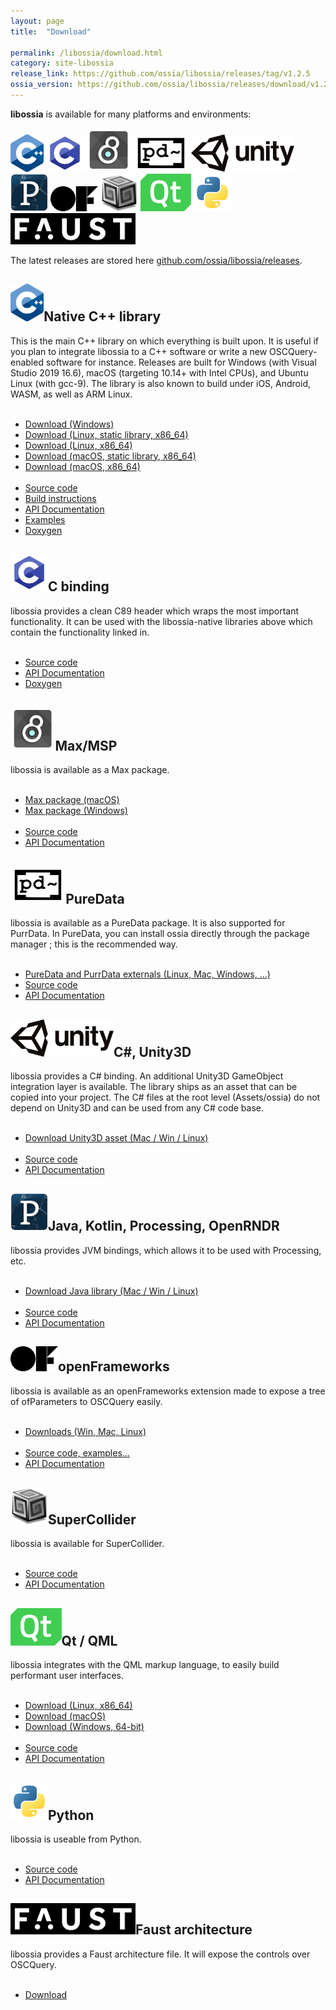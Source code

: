 ```yaml
---
layout: page
title:  "Download"

permalink: /libossia/download.html
category: site-libossia
release_link: https://github.com/ossia/libossia/releases/tag/v1.2.5
ossia_version: https://github.com/ossia/libossia/releases/download/v1.2.4
---
```


<b>libossia</b> is available for many platforms and environments:

<div class="logo-grid" style="margin-top: 1em; margin-bottom: 1em;">
    <a href="#cpp-binding"><img src="/assets/logo/cpp.png" height="60" width="auto"/></a>
    <a href="#c-binding" ><img src="/assets/logo/c.png" height="60" width="auto"/></a>
    <a href="#max-binding"><img src="/assets/logo/max.jpg" height="70" width="auto"/></a>
    <a href="#pd-binding" ><img src="/assets/logo/pd.png" height="60" width="auto"/></a>
    <a href="#unity-binding"><img src="/assets/logo/unity.png" height="60" width="auto"/></a>
    <a href="#processing-binding"><img src="/assets/logo/processing.jpg" height="60" width="auto"/></a>
    <a href="#of-binding"><img src="/assets/logo/of.png" height="40" width="auto"/></a>
    <a href="#supercollider-binding"><img src="/assets/logo/supercollider-logo.png" height="60" width="auto"/></a>
    <a href="#qt-binding"><img src="/assets/logo/qt-logo.png" height="60" width="auto"/></a>
    <a href="#python-binding"><img src="/assets/logo/python-logo.png" height="60" width="auto"/></a>
    <a href="#faust-binding"><img src="/assets/logo/faust.png" height="50" width="auto"/></a>
</div>

The latest releases are stored here <a href="https://github.com/ossia/libossia/releases">github.com/ossia/libossia/releases</a>.


<div>
  <h2 class="binding-title" id="cpp-binding"><img src="/assets/logo/cpp.png" height="60" width="auto"/>Native C++ library</h2>
  <div class="features-list">
    This is the main C++ library on which everything is built upon. It is useful if you plan to integrate libossia to a C++ software or write a new
    OSCQuery-enabled software for instance.
    Releases are built for Windows (with Visual Studio 2019 16.6), macOS (targeting 10.14+ with Intel CPUs), and Ubuntu Linux (with gcc-9).
    The library is also known to build under iOS, Android, WASM, as well as ARM Linux.
    </div><br/>
    <div class="features-list">
    <ul>
    <li><a href="{{page.ossia_version}}/libossia-native-win.zip">Download (Windows)</a></li>
    <li><a href="{{page.ossia_version}}/libossia-native-linux_x86_64-static.tar.gz">Download (Linux, static library, x86_64)</a></li>
    <li><a href="{{page.ossia_version}}/libossia-native-linux_x86_64.tar.gz">Download (Linux, x86_64)</a></li>
    <li><a href="{{page.ossia_version}}/libossia-native-macos-static.tar.gz">Download (macOS, static library, x86_64)</a></li>
    <li><a href="{{page.ossia_version}}/libossia-native-macos.tar.gz">Download (macOS, x86_64)</a></li><br/>
    <li><a href="https://github.com/ossia/libossia">Source code</a></li>
    <li><a href="https://github.com/ossia/libossia/wiki/Building">Build instructions</a></li>
    <li><a href="https://ossia.io/ossia-docs/?cpp--14#introduction">API Documentation</a></li>
    <li><a href="https://github.com/ossia/libossia/tree/master/examples">Examples</a></li>
    <li><a href="https://ossia.io/libossia/html/">Doxygen</a></li>
    </ul>
  </div>

  <h2 class="binding-title" id="c-binding"><img src="/assets/logo/c.png" height="60" width="auto"/>C binding</h2>
  <div class="features-list">
    libossia provides a clean C89 header which wraps the most important functionality.
    It can be used with the libossia-native libraries above which contain the functionality linked in.
  </div><br/>
  <div>
    <ul>
    <!--<li><a href="">Downloads</a></li>-->
    <li><a href="https://github.com/ossia/libossia/tree/master/src/ossia-c">Source code</a></li>
    <li><a href="https://ossia.io/ossia-docs/?c#introduction">API Documentation</a></li>
    <li><a href="https://ossia.io/libossia/html/group___c_a_p_i.html">Doxygen</a></li>
    <!--<li><a href="">Examples</a></li>-->
    <!--<li><a href="https://ossia.io/libossia/html">Doxygen</a></li>-->
    </ul>
  </div>

<!--
  <h2 class="binding-title">Unreal Engine integration</h2>
  <div class="features-list">
    libossia provides a C header which wraps the most important functionality.
  </div><br/>
  <div>
    <ul>
    <li><a href="">Downloads</a></li>
    <li><a href="">API Documentation</a></li>
    <li><a href="">Examples</a></li>
    <li><a href="">Doxygen</a></li>
    </ul>
  </div>
-->
  <h2 class="binding-title" id="max-binding"><img src="/assets/logo/max.jpg" height="70" width="auto"/>Max/MSP</h2>
  <div class="features-list">
    libossia is available as a Max package.
    </div><br/>
    <div>
    <ul>
    <li><a href="{{page.ossia_version}}/ossia-max-osx.zip">Max package (macOS)</a></li>
    <li><a href="{{page.ossia_version}}/ossia-max-win.zip">Max package (Windows)</a></li><br/>
    <li><a href="https://github.com/ossia/libossia/tree/master/src/ossia-max">Source code</a></li>
    <li><a href="https://ossia.io/ossia-docs/?plaintext--max#introduction">API Documentation</a></li>
    <!--<li><a href="">Examples</a></li>-->
    </ul>
  </div>

  <h2 class="binding-title" id="pd-binding"><img src="/assets/logo/pd.png" height="60" width="auto" />PureData</h2>
  <div class="features-list">
    libossia is available as a PureData package. It is also supported for PurrData.
    In PureData, you can install ossia directly through the package manager ; this is the recommended way.
    </div><br/>
    <div>
    <ul>
    <li><a href="{{page.release_link}}">PureData and PurrData externals (Linux, Mac, Windows, ...)</a></li>
    <li><a href="https://github.com/ossia/libossia/tree/master/src/ossia-pd">Source code</a></li>
    <li><a href="https://ossia.io/ossia-docs/?plaintext--pd#introduction">API Documentation</a></li>
    <!--<li><a href="">Examples</a></li>-->
    </ul>
  </div>

  <h2 class="binding-title" id="unity-binding"><img src="/assets/logo/unity.png" height="60" width="auto"/>C#, Unity3D</h2>
  <div class="features-list">
    libossia provides a C# binding. An additional Unity3D GameObject integration layer is available.
    The library ships as an asset that can be copied into your project.
    The C# files at the root level (Assets/ossia) do not depend on Unity3D and can be used from any C# code base.
    </div><br/>
    <div>
    <ul>
    <li><a href="{{page.ossia_version}}/ossia-unity3d.zip">Download Unity3D asset (Mac / Win / Linux)</a></li><br/>
    <li><a href="https://github.com/ossia/libossia/tree/master/src/ossia-unity3d">Source code</a></li>
    <li><a href="https://ossia.io/ossia-docs/?csharp#introduction">API Documentation</a></li>
    <!--<li><a href="">Examples</a></li>-->
    </ul>
  </div>

  <h2 class="binding-title" id="processing-binding"><img src="/assets/logo/processing.jpg" height="60" width="auto"/>Java, Kotlin, Processing, OpenRNDR</h2>
  <div class="features-list">
    libossia provides JVM bindings, which allows it to be used with Processing, etc.
    </div><br/>
    <div>
    <ul>
    <li><a href="{{page.ossia_version}}/ossia-java.zip">Download Java library (Mac / Win / Linux)</a></li><br/>
    <li><a href="https://github.com/ossia/libossia/tree/master/src/ossia-java">Source code</a></li>
    <li><a href="https://ossia.io/ossia-docs/?java#introduction">API Documentation</a></li>
    </ul>
  </div>

  <h2 class="binding-title" id="of-binding" ><img src="/assets/logo/of.png" height="40" width="auto"/>openFrameworks</h2>
  <div class="features-list">
    libossia is available as an openFrameworks extension made to expose a tree of ofParameters to OSCQuery easily.
    </div><br/>
    <div>
    <ul>
    <li><a href="https://github.com/bltzr/ofxOscQuery/releases">Downloads (Win, Mac, Linux)</a></li><br/>
    <li><a href="https://github.com/bltzr/ofxOscQuery">Source code, examples...</a></li>
    <li><a href="">API Documentation</a></li>
    <!--<li><a href="">Examples</a></li>-->
    </ul>
  </div>

  <h2 class="binding-title" id="supercollider-binding"><img src="/assets/logo/supercollider-logo.png" height="60" width="auto"/>SuperCollider</h2>
  <div class="features-list">
    libossia is available for SuperCollider.
    </div><br/>
    <div>
    <ul>
    <li><a href="https://github.com/ossia/ossia-sclang">Source code</a></li>
    <li><a href="https://ossia.io/ossia-docs/?javascript#creating-parameters">API Documentation</a></li>
    <!--<li><a href="">Examples</a></li>-->
    </ul>
  </div>

  <h2 class="binding-title" id="qt-binding"><img src="/assets/logo/qt-logo.png" height="60" width="auto"/>Qt / QML</h2>
  <div class="features-list">
    libossia integrates with the QML markup language, to easily build performant user interfaces.
    </div><br/>
    <div>
    <ul>
    <li><a href="{{page.ossia_version}}/ossia-qml-linux_x86_64.tar.gz">Download (Linux, x86_64)</a></li>
    <li><a href="{{page.ossia_version}}/ossia-qml-osx.zip">Download (macOS)</a></li>
    <li><a href="{{page.ossia_version}}/ossia-qml-win64.zip">Download (Windows, 64-bit)</a></li><br/>
    <li><a href="https://github.com/ossia/libossia/tree/master/src/ossia-qt">Source code</a></li>
    <li><a href="https://ossia.io/ossia-docs/?qml#introduction">API Documentation</a></li>
    <!--<li><a href="">Examples</a></li>-->
    </ul>
  </div>

  <h2 class="binding-title" id="python-binding"><img src="/assets/logo/python-logo.png" height="60" width="auto"/>Python</h2>
  <div class="features-list">
    libossia is useable from Python.
  </div><br/>
  <div>
    <ul>
    <li><a href="https://github.com/ossia/libossia/tree/master/src/ossia-python">Source code</a></li>
    <li><a href="https://ossia.io/ossia-docs/?python#introduction">API Documentation</a></li>
    <!--<li><a href="">Examples</a></li>-->
    </ul>
  </div>

  <h2 class="binding-title" id="faust-binding"><img src="/assets/logo/faust.png" height="50" width="auto"/>Faust architecture</h2>
  <div class="features-list">
    libossia provides a Faust architecture file. It will expose the controls over OSCQuery.
    </div><br/>
    <div>
    <ul>
    <li><a href="https://github.com/ossia/libossia/tree/master/src/ossia-faust">Download</a></li>
    <!--<li><a href="">API Documentation</a></li>-->
    <!--<li><a href="">Examples</a></li>-->
    </ul>
  </div>
</div>

